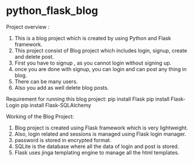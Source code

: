 # python_flask_blog

Project overview :
1. This is a blog project which is created by using Python and Flask framework.
2. This project consist of Blog project which includes login, signup, create and delete post.
3. First you have to signup , as you cannot login without signing up.
4. once you are done with signup, you can login and can post any thing in blog.
5. There can be many users.
6. Also you add as well delete blog posts.

Requirement for running this blog project:
pip install Flask
pip install Flask-Login
pip install Flask-SQLAlchemy



Working of the Blog Project:
1. Blog project is created using Flask framework which is very lightweight.
2. Also, login related and sessions is managed using Flask login manager.
3. password is stored in encrypted format.
4. SQLite is the database where all the data of login and post is stored.
5. Flask uses jinga templating engine to manage all the html templates.
